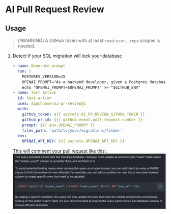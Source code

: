 # AI Pull Request Review

## Usage

> [!WARNING] A GitHub token with at least `read:user, repo` scopes is needed.

1. Detect if your SQL migration will lock your database
   ```yaml
   - name: Generate prompt
     run: |
       POSTGRES_VERSION=15
       OPENAI_PROMPT="As a backend developer, given a Postgres database version $POSTGRES_VERSION, tell me if the query will lock the database and how to avoid it : "
       echo "OPENAI_PROMPT=$OPENAI_PROMPT" >> "$GITHUB_ENV"
   - name: Test Action
     id: test-action
     uses: appchoose/ai-pr-review@1
     with:
       github_token: ${{ secrets.AI_PR_REVIEW_GITHUB_TOKEN }}
       github_pr_id: ${{ github.event.pull_request.number }}
       prompt: ${{ env.OPENAI_PROMPT }}
       files_path: 'path/to/your/migrations/folder'
     env:
       OPENAI_API_KEY: ${{ secrets.OPENAI_API_KEY }}
   ```
   This will comment your pull request like this :
   ![migration_openai_comment](./assets/example_migration.png)
